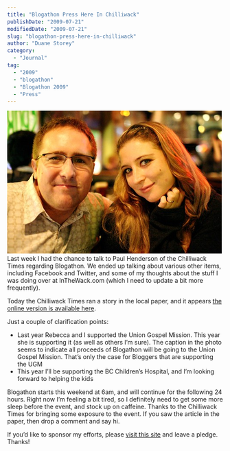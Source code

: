 ```yaml
---
title: "Blogathon Press Here In Chilliwack"
publishDate: "2009-07-21"
modifiedDate: "2009-07-21"
slug: "blogathon-press-here-in-chilliwack"
author: "Duane Storey"
category:
  - "Journal"
tag:
  - "2009"
  - "blogathon"
  - "Blogathon 2009"
  - "Press"
---
```


![](_images/blogathon-press-here-in-chilliwack-1.jpg)Last week I had the chance to talk to Paul Henderson of the Chilliwack Times regarding Blogathon. We ended up talking about various other items, including Facebook and Twitter, and some of my thoughts about the stuff I was doing over at InTheWack.com (which I need to update a bit more frequently).

Today the Chilliwack Times ran a story in the local paper, and it appears [the online version is available here](http://bit.ly/1H0kQ).

Just a couple of clarification points:

- Last year Rebecca and I supported the Union Gospel Mission. This year she is supporting it (as well as others I’m sure). The caption in the photo seems to indicate all proceeds of Blogathon will be going to the Union Gospel Mission. That’s only the case for Bloggers that are supporting the UGM
- This year I’ll be supporting the BC Children’s Hospital, and I’m looking forward to helping the kids

Blogathon starts this weekend at 6am, and will continue for the following 24 hours. Right now I’m feeling a bit tired, so I definitely need to get some more sleep before the event, and stock up on caffeine. Thanks to the Chilliwack Times for bringing some exposure to the event. If you saw the article in the paper, then drop a comment and say hi.

If you’d like to sponsor my efforts, please [visit this site](http://www.blogathon.org/pledge.php?blogid=156) and leave a pledge. Thanks!